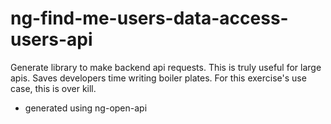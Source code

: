 # ng-find-me-users-data-access-users-api

Generate library to make backend api requests. This is truly useful for large apis. Saves developers time writing boiler plates.
For this exercise's use case, this is over kill.

- generated using ng-open-api
